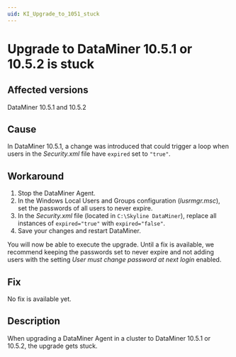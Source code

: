 ```yaml
---
uid: KI_Upgrade_to_1051_stuck
---
```


# Upgrade to DataMiner 10.5.1 or 10.5.2 is stuck

## Affected versions

DataMiner 10.5.1 and 10.5.2

## Cause

In DataMiner 10.5.1, a change was introduced that could trigger a loop when users in the *Security.xml* file have `expired` set to `"true"`.

## Workaround

1. Stop the DataMiner Agent.
1. In the Windows Local Users and Groups configuration (*lusrmgr.msc*), set the passwords of all users to never expire.
1. In the *Security.xml* file (located in `C:\Skyline DataMiner`), replace all instances of `expired="true"` with `expired="false"`.
1. Save your changes and restart DataMiner.

You will now be able to execute the upgrade. Until a fix is available, we recommend keeping the passwords set to never expire and not adding users with the setting *User must change password at next login* enabled.

## Fix

No fix is available yet.

## Description

When upgrading a DataMiner Agent in a cluster to DataMiner 10.5.1 or 10.5.2, the upgrade gets stuck.
